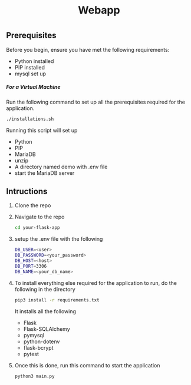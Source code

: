 <h1 align="center">Webapp<h1>

## Prerequisites

Before you begin, ensure you have met the following requirements:

- Python installed
- PIP installed
- mysql set up

##### For a Virtual Machine

Run the following command to set up all the prerequisites required for the application.

```sh
./installations.sh
```

Running this script will set up

- Python
- PIP
- MariaDB
- unzip
- A directory named demo with .env file
- start the MariaDB server

## Intructions

1. Clone the repo
2. Navigate to the repo
   ```sh
   cd your-flask-app
   ```
3. setup the .env file with the following
   ```sh
   DB_USER=<user>
   DB_PASSWORD=<your_password>
   DB_HOST=<host>
   DB_PORT=3306
   DB_NAME=<your_db_name>
   ```
4. To install everything else required for the application to run, do the following in the directory

   ```sh
   pip3 install -r requirements.txt
   ```

   It installs all the following

   - Flask
   - Flask-SQLAlchemy
   - pymysql
   - python-dotenv
   - flask-bcrypt
   - pytest

5. Once this is done, run this command to start the application
   ```sh
   python3 main.py
   ```

